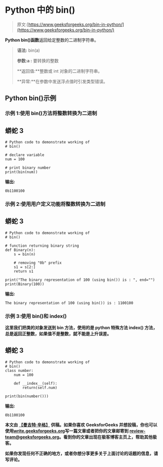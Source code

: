 # Python 中的 bin()

> 原文:[https://www.geeksforgeeks.org/bin-in-python/](https://www.geeksforgeeks.org/bin-in-python/)

**Python bin()函数**返回给定整数的二进制字符串。

> **语法:** bin(a)
> 
> **参数:a :** 要转换的整数
> 
> **返回值:**整数或 int 对象的二进制字符串。
> 
> **异常:**在参数中发送浮点值时引发类型错误。

## **Python bin()示例**

### 示例 1:使用 bin()方法将整数转换为二进制

## 蟒蛇 3

```
# Python code to demonstrate working of
# bin()

# declare variable
num = 100

# print binary number
print(bin(num))
```

**输出:**

```
0b1100100
```

### **示例 2:使用用户定义功能**将整数转换为二进制

## **蟒蛇 3**

```
# Python code to demonstrate working of
# bin()

# function returning binary string
def Binary(n):
    s = bin(n)

    # removing "0b" prefix
    s1 = s[2:]
    return s1

print("The binary representation of 100 (using bin()) is : ", end="")
print(Binary(100))
```

****输出:****

```
The binary representation of 100 (using bin()) is : 1100100
```

### **示例 3:使用 bin()和 __index()__**

**这里我们把类的对象发送到 bin 方法，使用的是 python 特殊方法 __index()__ 方法，总是返回正整数，如果值不是整数，就不能是上升误差。**

## **蟒蛇 3**

```
# Python code to demonstrate working of
# bin()
class number:
    num = 100

    def __index__(self):
        return(self.num)

print(bin(number()))
```

****输出:****

```
0b1100100
```

**本文由 [**【曼吉特·辛格】**](https://auth.geeksforgeeks.org/profile.php?user=manjeet_04) 供稿。如果你喜欢 GeeksforGeeks 并想投稿，你也可以使用[write.geeksforgeeks.org](https://write.geeksforgeeks.org)写一篇文章或者把你的文章邮寄到 review-team@geeksforgeeks.org。看到你的文章出现在极客博客主页上，帮助其他极客。**

**如果你发现任何不正确的地方，或者你想分享更多关于上面讨论的话题的信息，请写评论。**